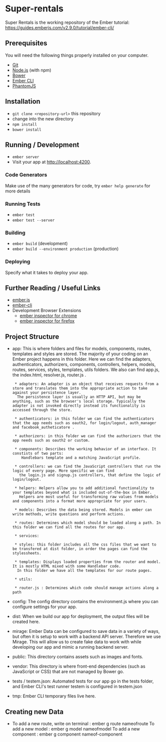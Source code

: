 # Super-rentals

Super Rentals is the working repository of the Ember tutorial: https://guides.emberjs.com/v2.9.0/tutorial/ember-cli/

## Prerequisites

You will need the following things properly installed on your computer.

* [Git](http://git-scm.com/)
* [Node.js](http://nodejs.org/) (with npm)
* [Bower](http://bower.io/)
* [Ember CLI](http://www.ember-cli.com/)
* [PhantomJS](http://phantomjs.org/)

## Installation

* `git clone <repository-url>` this repository
* change into the new directory
* `npm install`
* `bower install`

## Running / Development

* `ember server`
* Visit your app at [http://localhost:4200](http://localhost:4200).

### Code Generators

Make use of the many generators for code, try `ember help generate` for more details

### Running Tests

* `ember test`
* `ember test --server`

### Building

* `ember build` (development)
* `ember build --environment production` (production)

### Deploying

Specify what it takes to deploy your app.

## Further Reading / Useful Links

* [ember.js](http://emberjs.com/)
* [ember-cli](http://www.ember-cli.com/)
* Development Browser Extensions
  * [ember inspector for chrome](https://chrome.google.com/webstore/detail/ember-inspector/bmdblncegkenkacieihfhpjfppoconhi)
  * [ember inspector for firefox](https://addons.mozilla.org/en-US/firefox/addon/ember-inspector/)

## Project Structure

 * app: This is where folders and files for models, components, routes, templates and styles are stored. 
 The majority of your coding on an Ember project happens in this folder. Here we can find the adapters, authenticators,
 authorizers, components, controllers, helpers, models, routes, services, styles, templates, utils folders. We also can find
 app.js, the index.html, resolver.js, router.js . 
 

        * adapters: An adapter is an object that receives requests from a store and translates them into the appropriate action to take against your persistence layer.
         The persistence layer is usually an HTTP API, but may be anything, such as the browser's local storage. Typically the adapter is not invoked directly instead its functionality is accessed through the store.

        * authenticators: in this folder we can find the authenticators that the app needs such as oauth2, for login/logout, auth_manager and facebook_autheticatore .

        * authorizers: in this folder we can find the authorizers that the app needs such as oauth2 or custom. 

        * components: Describes the working behavior of an interface. It constists of two parts:
           Handlebars template and a matching JavaScript profile. 
        
        * controllers: we can find the JavaScript controllers that run the logic of every page. More specific we can find
          the login.js and signup.js controllers, that define the logic of login/logout.

        * helpers: Helpers allow you to add additional functionality to your templates beyond what is included out-of-the-box in Ember.
          Helpers are most useful for transforming raw values from models and components into a format more appropriate for your users.

        * models: Describes the data being stored. Models in ember can write methods, write questions and perform actions.

        * routes: Determines which model should be loaded along a path. In this folder we can find all the routes for our app. 

        * services: 

        * styles: this folder includes all the css files that we want to be transfered at dist folder, in order the pages can find the stylessheets.

        * templates: Displays loaded properties from the router and model. It is mostly HTML mixed with some Handlebar code.
         In this folder we have all the templates for our route pages. 

        * utils:  

        * router.js : Determines which code should manage actions along a path
 * config: The config directory contains the environment.js where you can configure settings for your app.

 * dist: When we build our app for deployment, the output files will be created here.

 * mirage: Ember Data can be configured to save data in a variety of ways, but often it is setup to work with a backend API server. Therefore we use Mirage. 
   This will allow us to create fake data to work with while developing our app and mimic a running backend server.

 * public: This directory contains assets such as images and fonts.

 * vendor: This directory is where front-end dependencies (such as JavaScript or CSS) that are not managed by Bower go.
 
 * tests / testem.json: Automated tests for our app go in the tests folder, and Ember CLI's test runner testem is configured in testem.json

 * tmp: Ember CLI temporary files live here. 

## Creating new Data 
 * To add a new route, write on terminal : ember g route nameofroute
   To add a new model : ember g model nameofmodel 
   To add a new component : ember g component nameof-component 